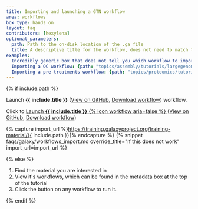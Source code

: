 ```yaml
---
title: Importing and launching a GTN workflow
area: workflows
box_type: hands_on
layout: faq
contributors: [hexylena]
optional_parameters:
  path: Path to the on-disk location of the .ga file
  title: A descriptive title for the workflow, does not need to match the workflow file itself
examples:
  Incredibly generic box that does not tell you which workflow to import: {}
  Importing a QC workflow: {path: "topics/assembly/tutorials/largegenome/workflows/Galaxy-Workflow-Data_QC.ga", title:"Galaxy Workflow Data QC" }
  Importing a pre-treatments workflow: {path: "topics/proteomics/tutorials/metaproteomics/workflows/workflow.ga", title:"Pretreatments"}
---
```


{% if include.path %}

<div class="show-when-galaxy-proxy-active">
<span class="workflow" data-workflow="{{ site.url }}{{ site.baseurl }}{{ include.path | convert_workflow_path_to_trs }}">Launch <strong>{{ include.title }}</strong> <i class="fas fa-share-alt" aria-hidden="true"></i></span>
(<a href="https://github.com/galaxyproject/training-material/blob/main/{{ include.path }}">View on GitHub</a>, <a href="https://training.galaxyproject.org/training-material/{{ include.path }}">Download workflow</a>)
workflow.
</div>

<div class="hide-when-galaxy-proxy-active">

Click to 
<a href="https://my.galaxy.training/?path=/workflows/trs_import%3Frun_form=true%26trs_url={{ site.url }}{{ site.baseurl }}{{ include.path | convert_workflow_path_to_trs }}">
    Launch <strong>{{ include.title }}</strong> {% icon workflow aria=false %}
</a>
(<a href="https://github.com/galaxyproject/training-material/blob/main/{{ include.path }}">View on GitHub</a>, <a href="https://training.galaxyproject.org/training-material/{{ include.path }}">Download workflow</a>)

</div>

{% capture import_url %}https://training.galaxyproject.org/training-material/{{ include.path }}{% endcapture %}
{% snippet faqs/galaxy/workflows_import.md override_title="If this does not work" import_url=import_url %}

{% else %}

1. Find the material you are interested in
2. View it's workflows, which can be found in the metadata box at the top of the tutorial
3. Click the button on any workflow to run it.

{% endif %}
